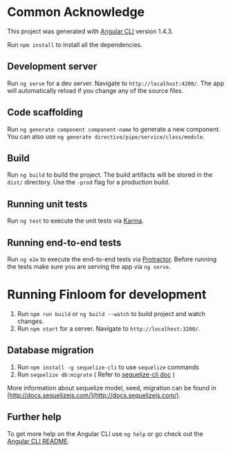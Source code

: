 # Common Acknowledge

This project was generated with [Angular CLI](https://github.com/angular/angular-cli) version 1.4.3.

Run `npm install` to install all the dependencies.

## Development server

Run `ng serve` for a dev server. Navigate to `http://localhost:4200/`. The app will automatically reload if you change any of the source files.

## Code scaffolding

Run `ng generate component component-name` to generate a new component. You can also use `ng generate directive/pipe/service/class/module`.

## Build

Run `ng build` to build the project. The build artifacts will be stored in the `dist/` directory. Use the `-prod` flag for a production build.

## Running unit tests

Run `ng test` to execute the unit tests via [Karma](https://karma-runner.github.io).

## Running end-to-end tests

Run `ng e2e` to execute the end-to-end tests via [Protractor](http://www.protractortest.org/).
Before running the tests make sure you are serving the app via `ng serve`.



# Running Finloom for development

1. Run `npm run build` or `ng build --watch` to build project and watch changes.
2. Run `npm start` for a server. Navigate to `http://localhost:3200/`.

## Database migration

1. Run `npm install -g sequelize-cli` to use `sequelize` commands
2. Run `sequelize db:migrate` ( Refer to [sequelize-cli doc](https://github.com/sequelize/cli#usage) )

More information about sequelize model, seed, migration can be found in [http://docs.sequelizejs.com/](http://docs.sequelizejs.com/).

## Further help

To get more help on the Angular CLI use `ng help` or go check out the [Angular CLI README](https://github.com/angular/angular-cli/blob/master/README.md).
